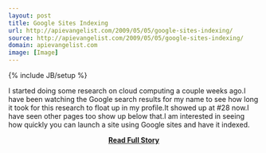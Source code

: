 ```yaml
---
layout: post
title: Google Sites Indexing
url: http://apievangelist.com/2009/05/05/google-sites-indexing/
source: http://apievangelist.com/2009/05/05/google-sites-indexing/
domain: apievangelist.com
image: [Image]
---
```

{% include JB/setup %}<p>I started doing some research on cloud computing a couple weeks ago.I have been watching the Google search results for my name to see how long it took for this research to float up in my profile.It showed up at #28 now.I have seen other pages too show up below that.I am interested in seeing how quickly you can launch a site using Google sites and have it indexed.</p>
<center><p><a href="http://apievangelist.com/2009/05/05/google-sites-indexing/" style='padding:25px; font-sze:18px; font-weight: bold;'>Read Full Story</a></p></center>
